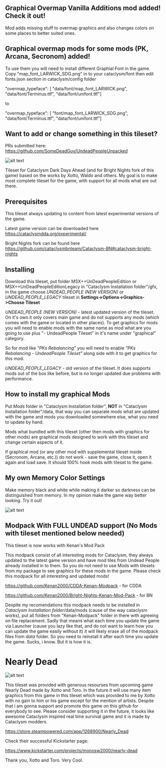 ## Graphical Overmap Vanilla Additions mod added! Check it out!
Mod adds missing stuff to overmap graphics and also changes colors on some places to better suited ones.
## Graphical overmap mods for some mods (PK, Arcana, Secronom) added!
To use them you will need to install different Graphial Font in the game.
Copy "map_font_LARWICK_SDG.png" in to your cataclysm/font
then edit fonts.json section in cataclysm/config folder

"overmap_typeface": [
    "data/font/map_font_LARWICK.png",
    "data/font/Terminus.ttf",
    "data/font/unifont.ttf"]

to

"overmap_typeface": [
    "font/map_font_LARWICK_SDG.png",
    "data/font/Terminus.ttf",
    "data/font/unifont.ttf"]


## Want to add or change something in this tileset?

PRs submitted here:
https://github.com/SomeDeadGuy/UndeadPeopleUnpacked

![alt text](https://i.imgur.com/BFQzWtC.png)

Tileset for Cataclysm Dark Days Ahead (and for Bright Nights fork of this game) based on the works by Xotto, Waldo and others. My goal is to make most complete tileset for the game, with support for all mods what are out there.


## Prerequisites

This tileset always updating to content from latest experimental versions of the game.

Latest game version can be downloaded here https://cataclysmdda.org/experimental/

Bright Nights fork can be found here https://github.com/cataclysmbnteam/Cataclysm-BN#cataclysm-bright-nights


## Installing

Download this tileset, put folder MSX++UnDeadPeopleEdition or MSX++UnDeadPeopleEditionLegacy in "Cataclysm Installation folder"/gfx, in the game choose *UNDEAD_PEOPLE (NEW VERSION)* or *UNDEAD_PEOPLE_LEGACY* tileset in **Settings->Options->Graphics->Choose Tileset**

*UNDEAD_PEOPLE (NEW VERSION)* - latest updated version of the tileset. On it's own it only covers main game and do not supports any mods (which comes with the game or located in other places). To get graphics for mods you will need to enable mods with the same name as mod what are you going to use plus "- UndeadPeople Tileset" in it's name under "graphical" category.

So for mod like *"PKs Rebalancing"* you will need to enable *"PKs Rebalancing - UndeadPeople Tileset"* along side with it to get graphics for this mod.

*UNDEAD_PEOPLE_LEGACY* - old version of the tileset. It does supports mods out of the box like before, but is no longer updated due problems with performance.


## How to install my graphical Mods
Put *Mods* folder in "Cataclysm Installation folder", **NOT**  in "Cataclysm Installation folder"/data, that way you can separate mods what are updated with the game and mods you downloaded somewhere else, what you need to update by hand.

Mods what bundled with this tileset (other then mods with graphics for other mods) are graphical mods designed to work with this tileset and change certain aspects of it.

If graphical mod (or any other mod with supplemental tileset inside (Secronom, Arcana, etc.)) do not work - save the game, close it, open it again and load save. It should 100% hook mods with tileset to the game.

## My own Memory Color Settings
Make memory black and white while making it darker so darkness can be distinguished from memory. In my opinion make the game way better looking. Try it out!

![alt text](https://i.imgur.com/mp2c27G.png)

## Modpack With FULL UNDEAD support (No Mods with tileset mentioned below needed)
This tileset is now works with Kenan's Mod Pack 

This modpack consist of all interesting mods for Cataclysm, they always updated to the latest game version and have mod tiles from Undead People already installed in to them. So you do not need to use Mods with tilesets from my package to see graphics for these mods in the game. Please check this modpack for all interesting and updated mods!


https://github.com/Kenan2000/CDDA-Kenan-Modpack - for CDDA 


https://github.com/Kenan2000/Bright-Nights-Kenan-Mod-Pack - for BN


Despite my recomendations this modpack needs to be installed in *Cataclysm Installation folder*/data/mods (cause of the way cataclysm works), put all folders from "Kenan-Modpack" folder in there with agreeing on file replacement. Sadly that means what each time you update the game via Launcher (cause you lazy like that, and do not want to learn how you can update the game easily without it) it will likely erase all of the modpack files from *data* folder. So you need to reinstall it after each time you update the game. Sucks, i know. But it is how it is.

# Nearly Dead

![alt text](https://steamcdn-a.akamaihd.net/steam/apps/1268900/header.jpg)

This tileset was provided with generous resourses from upcoming game Nearly Dead made by Xotto and Toro. In the future it will use many item graphics from this game in this tileset which was provided to me by Xotto with no gain to him or his game except for the mention of artists. Despite that i am gonna support and promote this game on this github for everybody to see. Please consider supporting it in the future, it looks like awesome Cataclysm inspired real time survival game and it is made by Cataclysm modders.

https://store.steampowered.com/app/1268900/Nearly_Dead

Check their successful Kickstarter page:

https://www.kickstarter.com/projects/monosw2000/nearly-dead





Thank you, Xotto and Toro. Very Cool.
